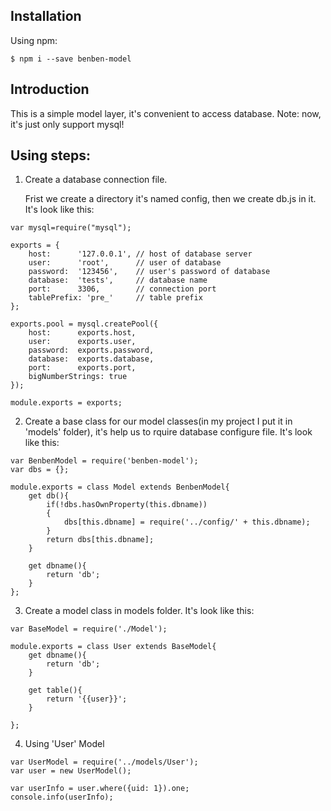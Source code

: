 ## Installation
Using npm:

```
$ npm i --save benben-model
```

## Introduction
This is a simple model layer, it's convenient to access database.
Note: now, it's just only support mysql!

## Using steps:
1. Create a database connection file.

    Frist we create a directory it's named config, then we create db.js in it. It's look like this:
    
```
var mysql=require("mysql");

exports = {
    host:      '127.0.0.1', // host of database server
    user:      'root',      // user of database
    password:  '123456',    // user's password of database 
    database:  'tests',     // database name
    port:      3306,        // connection port
    tablePrefix: 'pre_'     // table prefix
};

exports.pool = mysql.createPool({
    host:      exports.host,
    user:      exports.user,
    password:  exports.password,
    database:  exports.database,
    port:      exports.port,
    bigNumberStrings: true
});

module.exports = exports;
```

2. Create a base class for our model classes(in my project I put it in 'models' folder), it's help us to rquire database configure file. It's look like this:


```
var BenbenModel = require('benben-model');
var dbs = {};

module.exports = class Model extends BenbenModel{
    get db(){
        if(!dbs.hasOwnProperty(this.dbname))
        {
            dbs[this.dbname] = require('../config/' + this.dbname);
        }
        return dbs[this.dbname];
    }

    get dbname(){
        return 'db';
    }
};

```

3. Create a model class in models folder. It's look like this:


```
var BaseModel = require('./Model');

module.exports = class User extends BaseModel{
    get dbname(){
        return 'db';
    }

    get table(){
        return '{{user}}';
    }

};

```

4. Using 'User' Model


```
var UserModel = require('../models/User');
var user = new UserModel();

var userInfo = user.where({uid: 1}).one;
console.info(userInfo);
```
